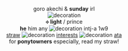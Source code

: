 <p align= "center">
  goro akechi & <b>sunday</b> irl
  <br>
  <img src="https://i.postimg.cc/VLrPhTF2/IMG-7794-removebg-preview.png" alt="decoration">
  <br>
<b>⟡ light</b> / prince  
  <br>
<b>he</b> him any <img src="https://tomomi.neocities.org/pixeles/245.gif" alt="decoration"> intj-a 1w9
  <br>
<a href="https://p-rince.straw.page">straw</a> <img src="https://i.ibb.co/5xxsnkv/IMG-8195.gif" alt="decoration"> <a href="https://rentry.co/waltzofmalice7">interests</a>
<img src="https://i.imgur.com/rguCQSv.gif" alt="decoration"> <a href="https://prince-detective.atabook.org">ata</a>
  <br>
  for <b>ponytowners</b> especially, read my straw!
</p>
